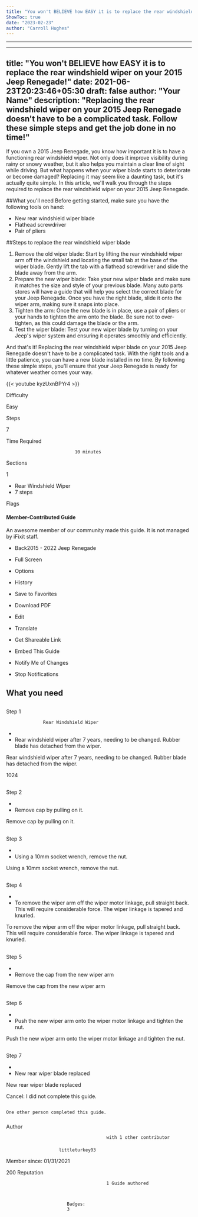 ```yaml
---
title: "You won't BELIEVE how EASY it is to replace the rear windshield wiper on your 2015 Jeep Renegade!"
ShowToc: true 
date: "2023-02-23"
author: "Carroll Hughes"
---
```

*****
---
title: "You won't BELIEVE how EASY it is to replace the rear windshield wiper on your 2015 Jeep Renegade!"
date: 2021-06-23T20:23:46+05:30
draft: false
author: "Your Name"
description: "Replacing the rear windshield wiper on your 2015 Jeep Renegade doesn't have to be a complicated task. Follow these simple steps and get the job done in no time!"
---

If you own a 2015 Jeep Renegade, you know how important it is to have a functioning rear windshield wiper. Not only does it improve visibility during rainy or snowy weather, but it also helps you maintain a clear line of sight while driving. But what happens when your wiper blade starts to deteriorate or become damaged? Replacing it may seem like a daunting task, but it's actually quite simple. In this article, we'll walk you through the steps required to replace the rear windshield wiper on your 2015 Jeep Renegade.

##What you'll need
Before getting started, make sure you have the following tools on hand:

- New rear windshield wiper blade
- Flathead screwdriver
- Pair of pliers

##Steps to replace the rear windshield wiper blade
1. Remove the old wiper blade: Start by lifting the rear windshield wiper arm off the windshield and locating the small tab at the base of the wiper blade. Gently lift the tab with a flathead screwdriver and slide the blade away from the arm.
2. Prepare the new wiper blade: Take your new wiper blade and make sure it matches the size and style of your previous blade. Many auto parts stores will have a guide that will help you select the correct blade for your Jeep Renegade. Once you have the right blade, slide it onto the wiper arm, making sure it snaps into place.
3. Tighten the arm: Once the new blade is in place, use a pair of pliers or your hands to tighten the arm onto the blade. Be sure not to over-tighten, as this could damage the blade or the arm.
4. Test the wiper blade: Test your new wiper blade by turning on your Jeep's wiper system and ensuring it operates smoothly and efficiently.

And that's it! Replacing the rear windshield wiper blade on your 2015 Jeep Renegade doesn't have to be a complicated task. With the right tools and a little patience, you can have a new blade installed in no time. By following these simple steps, you'll ensure that your Jeep Renegade is ready for whatever weather comes your way.

{{< youtube kyzUxnBPYr4 >}} 







Difficulty
 



Easy         
 








Steps
 
7
 



Time Required
 

                              10 minutes            
 


Sections
 
1
 
- Rear Windshield Wiper
 - 7 steps

 




Flags
 
#### Member-Contributed Guide
 
An awesome member of our community made this guide. It is not managed by iFixit staff.
 
- Back2015 - 2022 Jeep Renegade
 - Full Screen
 - Options

 
- History
 - Save to Favorites
 - Download PDF
 - Edit
 - Translate
 - Get Shareable Link
 - Embed This Guide
 - Notify Me of Changes
 - Stop Notifications

 
## What you need
 
## 

Step 1

                  Rear Windshield Wiper               


 
- 
 - Rear windshield wiper after 7 years, needing to be changed. Rubber blade has detached from the wiper.

 
Rear windshield wiper after 7 years, needing to be changed. Rubber blade has detached from the wiper.
 
1024
 
## 

Step 2


 
- 
 - Remove cap by pulling on it.

 
Remove cap by pulling on it.
 
## 

Step 3


 
- 
 - Using a 10mm socket wrench, remove the nut.

 
Using a 10mm socket wrench, remove the nut.
 
## 

Step 4


 
- 
 - To remove the wiper arm off the wiper motor linkage, pull straight back. This will require considerable force. The wiper linkage is tapered and knurled.

 
To remove the wiper arm off the wiper motor linkage, pull straight back. This will require considerable force. The wiper linkage is tapered and knurled.
 
## 

Step 5


 
- 
 - Remove the cap from the new wiper arm

 
Remove the cap from the new wiper arm
 
## 

Step 6


 
- 
 - Push the new wiper arm onto the wiper motor linkage and tighten the nut.

 
Push the new wiper arm onto the wiper motor linkage and tighten the nut.
 
## 

Step 7


 
- 
 - New rear wiper blade replaced

 
New rear wiper blade replaced
 

Cancel: I did not complete this guide.

 

                                                                                          One other person completed this guide.                                             
 
### 
Author

 

                                          with 1 other contributor 
 
#### 

                        littleturkey03                     

 
Member since: 01/31/2021
 
200 Reputation
 

                                          1 Guide authored                  
 


                           Badges:
                           3


 




